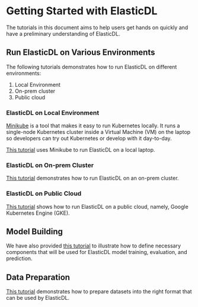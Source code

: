 # Getting Started with ElasticDL

The tutorials in this document aims to help users get hands on quickly and have a preliminary understanding of ElasticDL.

## Run ElasticDL on Various Environments

The following tutorials demonstrates how to run ElasticDL on different environments: 

1. Local Environment
2. On-prem cluster
3. Public cloud

### ElasticDL on Local Environment

[Minikube](https://kubernetes.io/docs/setup/learning-environment/minikube/) is a tool that makes it easy to run Kubernetes locally.
It runs a single-node Kubernetes cluster inside a Virtual Machine (VM) on the laptop so developers can try out Kubernetes or develop with it day-to-day.

[This tutorial](elastic_local.md) uses Minikube to run ElasticDL on a local laptop.


### ElasticDL on On-prem Cluster

[This tutorial](elasticdl_on_prem_cluster.md) demonstrates how to run ElasticDL on an on-prem cluster.


### ElasticDL on Public Cloud

[This tutorial](elasticdl_cloud.md) shows how to run ElasticDL on a public cloud, namely, Google Kubernetes Engine (GKE).

## Model Building

We have also provided [this tutorial](model_building.md) to illustrate how to define necessary components that will be
used for ElasticDL model training, evaluation, and prediction. 

## Data Preparation

[This tutorial](data_preparation.md) demonstrates how to prepare datasets into the right format that can be
used by ElasticDL. 
